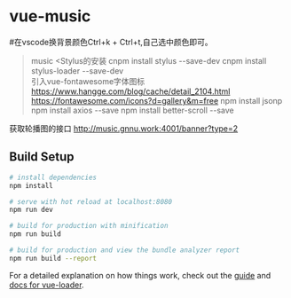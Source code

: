 # vue-music
#在vscode换背景颜色Ctrl+k + Ctrl+t,自己选中颜色即可。
> music
<Stylus的安装
cnpm install stylus --save-dev
cnpm install stylus-loader --save-dev  
引入vue-fontawesome字体图标 https://www.hangge.com/blog/cache/detail_2104.html
https://fontawesome.com/icons?d=gallery&m=free
npm install jsonp
npm install axios --save
npm install better-scroll --save






获取轮播图的接口
http://music.gnnu.work:4001/banner?type=2


## Build Setup

``` bash
# install dependencies
npm install

# serve with hot reload at localhost:8080
npm run dev

# build for production with minification
npm run build

# build for production and view the bundle analyzer report
npm run build --report
```

For a detailed explanation on how things work, check out the [guide](http://vuejs-templates.github.io/webpack/) and [docs for vue-loader](http://vuejs.github.io/vue-loader).
